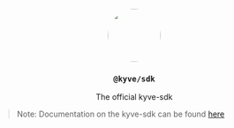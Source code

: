 <p align="center">
  <a href="https://kyve.network">
    <img src="https://user-images.githubusercontent.com/62398724/137493477-63868209-a19b-4efa-9413-f06d41197d6d.png" style="border-radius: 50%" height="96">
  </a>
  <h3 align="center"><code>@kyve/sdk</code></h3>
  <p align="center">The official kyve-sdk</p>
</p>







> Note: Documentation on the kyve-sdk can be found [here](https://kyve-docs.herokuapp.com/modules/)




